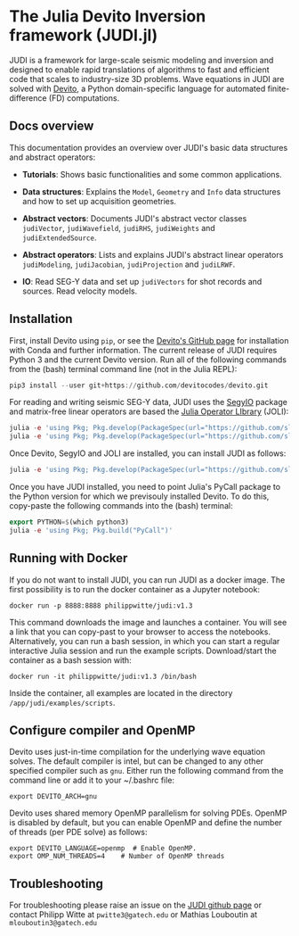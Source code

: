 # The Julia Devito Inversion framework (JUDI.jl)

JUDI is a framework for large-scale seismic modeling and inversion and designed to enable rapid translations of algorithms to fast and efficient code that scales to industry-size 3D problems. Wave equations in JUDI are solved with [Devito](https://www.devitoproject.org/), a Python domain-specific language for automated finite-difference (FD) computations. 

## Docs overview

This documentation provides an overview over JUDI's basic data structures and abstract operators:

 * **Tutorials**: Shows basic functionalities and some common applications.

 * **Data structures**: Explains the `Model`, `Geometry` and `Info` data structures and how to set up acquisition geometries.

 * **Abstract vectors**: Documents JUDI's abstract vector classes `judiVector`, `judiWavefield`, `judiRHS`, `judiWeights` and `judiExtendedSource`.

 * **Abstract operators**: Lists and explains JUDI's abstract linear operators `judiModeling`, `judiJacobian`, `judiProjection` and `judiLRWF`.

 * **IO**: Read SEG-Y data and set up `judiVectors` for shot records and sources. Read velocity models.

## Installation

First, install Devito using `pip`, or see the [Devito's GitHub page](https://github.com/devitocodes/devito) for installation with Conda and further information. The current release of JUDI requires Python 3 and the current Devito version. Run all of the following commands from the (bash) terminal command line (not in the Julia REPL):

```julia
pip3 install --user git+https://github.com/devitocodes/devito.git
```

For reading and writing seismic SEG-Y data, JUDI uses the [SegyIO](https://github.com/slimgroup/SegyIO.jl) package and matrix-free linear operators are based the [Julia Operator LIbrary](https://github.com/slimgroup/JOLI.jl/tree/master/src) (JOLI):

```julia
julia -e 'using Pkg; Pkg.develop(PackageSpec(url="https://github.com/slimgroup/SegyIO.jl"))'
julia -e 'using Pkg; Pkg.develop(PackageSpec(url="https://github.com/slimgroup/JOLI.jl"))'
```

Once Devito, SegyIO and JOLI are installed, you can install JUDI as follows:

```julia
julia -e 'using Pkg; Pkg.develop(PackageSpec(url="https://github.com/slimgroup/JUDI.jl"))'
```

Once you have JUDI installed, you need to point Julia's PyCall package to the Python version for which we previsouly installed Devito. To do this, copy-paste the following commands into the (bash) terminal:

```julia
export PYTHON=$(which python3)
julia -e 'using Pkg; Pkg.build("PyCall")'
```

## Running with Docker

If you do not want to install JUDI, you can run JUDI as a docker image. The first possibility is to run the docker container as a Jupyter notebook:

```
docker run -p 8888:8888 philippwitte/judi:v1.3
```

This command downloads the image and launches a container. You will see a link that you can copy-past to your browser to access the notebooks. Alternatively, you can run a bash session, in which you can start a regular interactive Julia session and run the example scripts. Download/start the container as a bash session with:

```
docker run -it philippwitte/judi:v1.3 /bin/bash
```

Inside the container, all examples are located in the directory `/app/judi/examples/scripts`.

## Configure compiler and OpenMP

Devito uses just-in-time compilation for the underlying wave equation solves. The default compiler is intel, but can be changed to any other specified compiler such as `gnu`. Either run the following command from the command line or add it to your ~/.bashrc file:

```
export DEVITO_ARCH=gnu
```

Devito uses shared memory OpenMP parallelism for solving PDEs. OpenMP is disabled by default, but you can enable OpenMP and define the number of threads (per PDE solve) as follows:

```
export DEVITO_LANGUAGE=openmp  # Enable OpenMP. 
export OMP_NUM_THREADS=4    # Number of OpenMP threads
```


## Troubleshooting

For troubleshooting please raise an issue on the [JUDI github page](https://github.com/slimgroup/JUDI.jl) or contact Philipp Witte at `pwitte3@gatech.edu` or Mathias Louboutin at `mlouboutin3@gatech.edu`